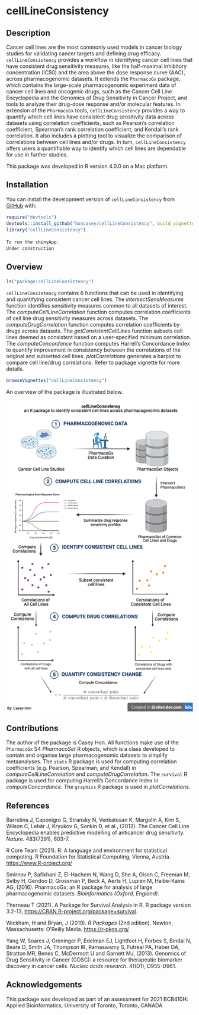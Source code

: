 
<!-- README.md is generated from README.Rmd. Please edit that file -->

# cellLineConsistency

<!-- badges: start -->
<!-- badges: end -->

## Description

Cancer cell lines are the most commonly used models in cancer biology
studies for validating cancer targets and defining drug efficacy.
`cellLineConsistency` provides a workflow in identifying cancer cell
lines that have consistent drug sensitivity measures, like the
half-maximal inhibitory concentration (IC50) and the area above the dose
response curve (AAC), across pharmacogenomic datasets. It extends the
`PharmacoGx` package, which contains the large-scale pharmacogenomic
experiment data of cancer cell lines and oncogenic drugs, such as the
Cancer Cell Line Encyclopedia and the Genomics of Drug Sensitivity in
Cancer Project, and tools to analyze their drug-dose response and/or
molecular features. In extension of the `PharmacoGx` tools,
`cellLineConsistency` provides a way to quantify which cell lines have
consistent drug sensitivity data across datasets using correlation
coefficients, such as Pearson’s correlation coefficient, Spearman’s rank
correlation coefficient, and Kendall’s rank correlation. It also
includes a plotting tool to visualize the comparison of correlations
between cell lines and/or drugs. In turn, `cellLineConsistency` offers
users a quantifiable way to identify which cell lines are dependable for
use in further studies.

This package was developed in R version 4.0.0 on a Mac platform.

## Installation

You can install the development version of `cellLineConsistency` from
[GitHub](https://github.com/) with:

``` r
require("devtools")
devtools::install_github("honcasey/cellLineConsistency", build_vignettes = TRUE)
library("cellLineConsistency")

To run the shinyApp:
Under construction
```

## Overview

``` r
ls("package:cellLineConsistency")
```

`cellLineConsistency` contains 6 functions that can be used in
identifying and quantifying consistent cancer cell lines. The
*intersectSensMeasures* function identifies sensitivity measures common
to all datasets of interest. The *computeCellLineCorrelation* function
computes correlation coefficients of cell line drug sensitivity measures
across datasets. The *computeDrugCorrelation* function computes
correlation coefficients by drugs across datasets. The
*getConsistentCellLines* function subsets cell lines deemed as
consistent based on a user-specified minimum correlation. The
*computeConcordance* function computes Harrell’s Concordance Index to
quantify improvement in consistency between the correlations of the
original and subsetted cell lines. *plotCorrelations* generates a
barplot to compare cell line/drug correlations. Refer to package
vignette for more details.

``` r
browseVignettes("cellLineConsistency")
```

An overview of the package is illustrated below.

![](package_overview_chart.png)

## Contributions

The author of the package is Casey Hon. All functions make use of the
`PharmacoGx` S4 *PharmacoSet* R objects, which is a class developed to
contain and organise large pharmacogenomic datasets to simplify
metaanalyses. The `stats` R package is used for computing correlation
coefficients (e.g. Pearson, Spearman, and Kendall) in
*computeCellLineCorrelation* and *computeDrugCorrelation*. The
`survival` R package is used for computing Harrell’s Concordance Index
in *computeConcordance*. The `graphics` R package is used in
*plotCorrelations*.

## References

Barretina J, Caponigro G, Stransky N, Venkatesan K, Margolin A, Kim S,
Wilson C, Lehár J, Kryukov G, Sonkin D, et al., (2012). The Cancer Cell
Line Encyclopedia enables predictive modelling of anticancer drug
sensitivity. *Nature*. 483(7391), 603-7.

R Core Team (2021). R: A language and environment for statistical
computing. R Foundation for Statistical Computing, Vienna, Austria.
<https://www.R-project.org/>

Smirnov P, Safikhani Z, El-Hachem N, Wang D, She A, Olsen C, Freeman M,
Selby H, Gendoo D, Grossman P, Beck A, Aerts H, Lupien M, Haibe-Kains
AG, (2016). PharmacoGx: an R package for analysis of large
pharmacogenomic datasets. *Bioinformatics (Oxford, England)*.

Therneau T (2021). A Package for Survival Analysis in R. R package
version 3.2-13, <https://CRAN.R-project.org/package=survival>.

Wickham, H and Bryan, J (2019). *R Packages* (2nd edition). Newton,
Massachusetts: O’Reilly Media. <https://r-pkgs.org/>

Yang W, Soares J, Greninger P, Edelman EJ, Lightfoot H, Forbes S, Bindal
N, Beare D, Smith JA, Thompson IR, Ramaswamy S, Futreal PA, Haber DA,
Stratton MR, Benes C, McDermott U and Garnett MJ, (2013). Genomics of
Drug Sensitivity in Cancer (GDSC): a resource for therapeutic biomarker
discovery in cancer cells. *Nucleic acids research*. 41(D1), D955-D961.

## Acknowledgements

This package was developed as part of an assessment for 2021 BCB410H:
Applied Bioinformatics, University of Toronto, Toronto, CANADA.
